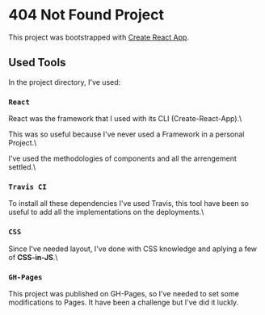 # 404 Not Found Project

This project was bootstrapped with [Create React App](https://areyouivan.github.io/404/).

## Used Tools

In the project directory, I've used:

### `React`

React was the framework that I used with its CLI (Create-React-App).\

This was so useful because I've never used a Framework in a personal Project.\

I've used the methodologies of components and all the arrengement settled.\

### `Travis CI`

To install all these dependencies I've used Travis, this tool have been so useful to add all the implementations on the deployments.\

### `CSS`

Since I've needed layout, I've done with CSS knowledge and aplying a few of **CSS-in-JS**.\

### `GH-Pages`

This project was published on GH-Pages, so I've needed to set some modifications to Pages. It have been a challenge but I've did it luckly.

